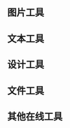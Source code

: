 <script setup>
import CardContent from "../../src/components/tool-item-card/content.vue";
import CardItem from "../../src/components/tool-item-card/index.vue"
</script>

## 图片工具

<CardContent>
	<CardItem link="https://www.iloveimg.com/zh-cn" desc="压缩图像文件、调整文件尺寸、裁剪文件，以及转换文件格式" title="ILOVEIMG"
	img="/img/iloveimg.svg">
	</CardItem>
	<CardItem link="https://www.gaitubao.com/" desc="修改证件照尺寸背景色，自定义尺寸，修改大小" title="改图宝"
	img="/img/gaitubao.png">
	</CardItem>
	<CardItem link="https://www.superbed.cn/" desc="提供高速外链的免费图床，无限流量，无限外链，全球网络加速，提供API和客户端上传图片" title="聚合图床"
	img="/img/juhe.png">
	</CardItem>
</CardContent>

## 文本工具

## 设计工具

## 文件工具

<CardContent>
	<CardItem link="https://www.ilovepdf.com/zh-cn" desc="合并PDF文件、拆分PDF文件、压缩PDF文件、Office文件转换为PDF文件、PDF转换为JPG图片" title="ILOVEPDF"
	img="/img/ilovepdf.svg">
	</CardItem>
	<CardItem link="https://segmentfault.com/" desc="中国领先的开发者技术社区" title="思否"
	img="/img/sf.png">
	</CardItem>
	<CardItem link="https://stackoverflow.com/" desc="全球最大的技术问答类在线社区，几乎可以找到所有问题的答案" title="stackOverflow"
	img="/img/stackoverflow.png">
	</CardItem>
</CardContent>

## 其他在线工具
